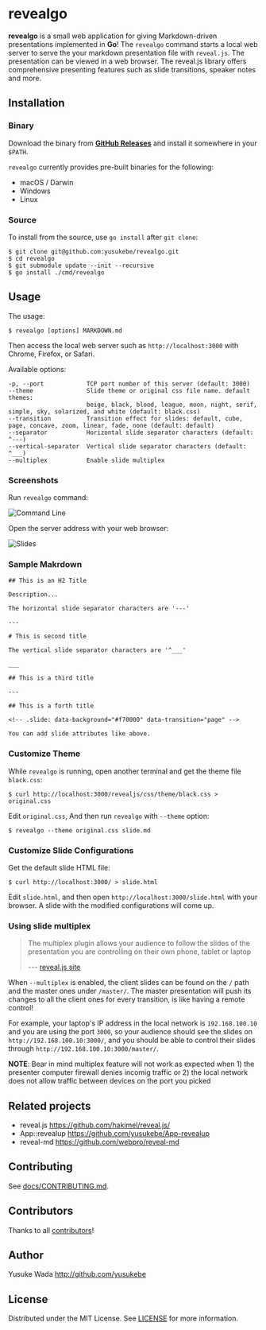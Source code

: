 # revealgo

**revealgo** is a small web application for giving Markdown-driven presentations implemented in **Go**! The `revealgo` command starts a local web server to serve the your markdown presentation file with `reveal.js`. The presentation can be viewed in a web browser. The reveal.js library offers comprehensive presenting features such as slide transitions, speaker notes and more.

## Installation

### Binary

Download the binary from [**GitHub Releases**](https://github.com/yusukebe/revealgo/releases) and install it somewhere in your `$PATH`.

`revealgo` currently provides pre-built binaries for the following:

- macOS / Darwin
- Windows
- Linux

### Source

To install from the source, use `go install` after `git clone`:

```
$ git clone git@github.com:yusukebe/revealgo.git
$ cd revealgo
$ git submodule update --init --recursive
$ go install ./cmd/revealgo
```

## Usage

The usage:

```
$ revealgo [options] MARKDOWN.md
```

Then access the local web server such as `http://localhost:3000` with Chrome, Firefox, or Safari.

Available options:

```text
-p, --port            TCP port number of this server (default: 3000)
--theme               Slide theme or original css file name. default themes:
                      beige, black, blood, league, moon, night, serif, simple, sky, solarized, and white (default: black.css)
--transition          Transition effect for slides: default, cube, page, concave, zoom, linear, fade, none (default: default)
--separator           Horizontal slide separator characters (default: ^---)
--vertical-separator  Vertical slide separator characters (default: ^___)
--multiplex           Enable slide multiplex
```

### Screenshots

Run `revealgo` command:

![Command Line](https://cloud.githubusercontent.com/assets/10682/12741641/b5afb504-c9c1-11e5-94d6-c364912cfcc2.png)

Open the server address with your web browser:

![Slides](https://cloud.githubusercontent.com/assets/10682/12741672/f9cda548-c9c1-11e5-9c21-fcaf1af3cdf4.png)

### Sample Makrdown

```text
## This is an H2 Title

Description...

The horizontal slide separator characters are '---'

---

# This is second title

The vertical slide separator characters are '^___'

___

## This is a third title

---

## This is a forth title

<!-- .slide: data-background="#f70000" data-transition="page" -->

You can add slide attributes like above.
```

### Customize Theme

While `revealgo` is running, open another terminal and get the theme file `black.css`:

```
$ curl http://localhost:3000/revealjs/css/theme/black.css > original.css
```

Edit `original.css`, And then run `revealgo` with `--theme` option:

```
$ revealgo --theme original.css slide.md
```

### Customize Slide Configurations

Get the default slide HTML file:

```
$ curl http://localhost:3000/ > slide.html
```

Edit `slide.html`, and then open `http://localhost:3000/slide.html` with your browser. A slide with the modified configurations will come up.

### Using slide multiplex

> The multiplex plugin allows your audience to follow the slides of the
> presentation you are controlling on their own phone, tablet or laptop
>
> --- [reveal.js site](https://revealjs.com/multiplex/)

When `--multiplex` is enabled, the client slides can be found on the `/` path and
the master ones under `/master/`. The master presentation will push its changes
to all the client ones for every transition, is like having a remote control!

For example, your laptop's IP address in the local network is `192.168.100.10`
and you are using the port `3000`, so your audience should see the slides on
`http://192.168.100.10:3000/`, and you should be able to control their slides
through `http://192.168.100.10:3000/master/`.

**NOTE**: Bear in mind multiplex feature will not work as expected when 1) the
presenter computer firewall denies incomig traffic or 2) the local network
does not allow traffic between devices on the port you picked

## Related projects

- reveal.js <https://github.com/hakimel/reveal.js/>
- App::revealup <https://github.com/yusukebe/App-revealup>
- reveal-md <https://github.com/webpro/reveal-md>

## Contributing

See [docs/CONTRIBUTING.md](./docs/CONTRIBUTING.md).

## Contributors

Thanks to all [contributors](https://github.com/yusukebe/revealgo/graphs/contributors)!

## Author

Yusuke Wada <http://github.com/yusukebe>

## License

Distributed under the MIT License. See [LICENSE](LICENSE) for more information.
